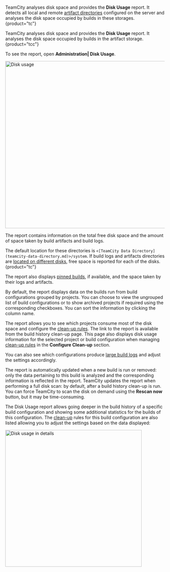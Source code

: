 [//]: # (title: Disk Usage)
[//]: # (auxiliary-id: Disk Usage)

TeamCity analyses disk space and provides the __Disk Usage__ report. It detects all local and remote [artifact directories](configuring-artifacts-storage.md) configured on the server and analyses the disk space occupied by builds in these storages.
{product="tc"}

TeamCity analyses disk space and provides the __Disk Usage__ report. It analyses the disk space occupied by builds in the artifact storage.
{product="tcc"}

To see the report, open __Administration| Disk Usage__.

<img src="DiskUsage.png" width="527" alt="Disk usage"/>

The report contains information on the total free disk space and the amount of space taken by build artifacts and build logs.

The default location for these directories is `<[TeamCity Data Directory](teamcity-data-directory.md)>/system`. If build logs and artifacts directories are [located on different disks](teamcity-data-directory.md#Recommendations+as+to+choosing+Data+Directory+Location), free space is reported for each of the disks.
{product="tc"}

The report also displays [pinned builds](pinned-build.md), if available, and the space taken by their logs and artifacts.

By default, the report displays data on the builds run from build configurations grouped by projects. You can choose to view the ungrouped list of build configurations or to show archived projects if required using the corresponding checkboxes. You can sort the information by clicking the column name.

The report allows you to see which projects consume most of the disk space and configure the [clean-up rules](teamcity-data-clean-up.md). The link to the report is available from the build history clean-up page. This page also displays disk usage information for the selected project or build configuration when managing [clean-up rules](teamcity-data-clean-up.md) in the __Configure Clean-up__ section.

You can also see which configurations produce [large build logs](server-health.md#Configurations+with+Large+Build+Logs) and adjust the settings accordingly.

The report is automatically updated when a new build is run or removed: only the data pertaining to this build is analyzed and the corresponding information is reflected in the report. TeamCity updates the report when performing a full disk scan: by default, after a build history clean-up is run. You can force TeamCity to scan the disk on demand using the __Rescan now__ button, but it may be time-consuming.

The Disk Usage report allows going deeper in the build history of a specific build configuration and showing some additional statistics for the builds of this configuration. The [clean-up](teamcity-data-clean-up.md) rules for this build configuration are also listed allowing you to adjust the settings based on the data displayed:

<img src="DiskUsageDetails.png" width="431" alt="Disk usage in details"/>